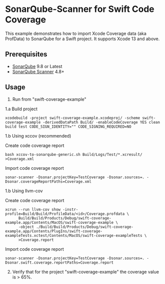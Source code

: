 # SonarQube-Scanner for Swift Code Coverage

This example demonstrates how to import Xcode Coverage data (aka ProfData) to SonarQube for a Swift project. It supports Xcode 13 and above.

## Prerequisites

* [SonarQube](http://www.sonarqube.org/downloads/) 9.8 or Latest
* [SonarQube Scanner](http://docs.sonarqube.org/display/SCAN/Analyzing+with+SonarQube+Scanner) 4.8+

## Usage

1. Run from "swift-coverage-example"

1.a Build project

```shell
xcodebuild -project swift-coverage-example.xcodeproj/ -scheme swift-coverage-example -derivedDataPath Build/ -enableCodeCoverage YES clean build test CODE_SIGN_IDENTITY="" CODE_SIGNING_REQUIRED=NO
```

1.b Using xccov (recommended)

Create code coverage report

```shell
bash xccov-to-sonarqube-generic.sh Build/Logs/Test/*.xcresult/ >Coverage.xml
```

Import code coverage report

```shell
sonar-scanner -Dsonar.projectKey=TestCoverage -Dsonar.sources=. -Dsonar.coverageReportPaths=Coverage.xml
```

1.b Using llvm-cov 

Create code coverage report

```shell
xcrun --run llvm-cov show -instr-profile=Build/Build/ProfileData/<id>/Coverage.profdata \
      Build/Build/Products/Debug/swift-coverage-example.app/Contents/MacOS/swift-coverage-example \
      -object ./Build/Build/Products/Debug/swift-coverage-example.app/Contents/PlugIns/swift-coverage-exampleTests.xctest/Contents/MacOS/swift-coverage-exampleTests \
      >Coverage.report
```

Import code coverage report

```shell
sonar-scanner -Dsonar.projectKey=TestCoverage -Dsonar.sources=. -Dsonar.swift.coverage.reportPaths=Coverage.report
```

2. Verify that for the project "swift-coverage-example" the coverage value is > 65%.
